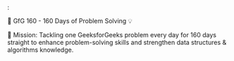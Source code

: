 :

🚀 GfG 160 - 160 Days of Problem Solving 💡

🎯 Mission: Tackling one GeeksforGeeks problem every day for 160 days straight to enhance problem-solving skills and strengthen data structures & algorithms knowledge.

